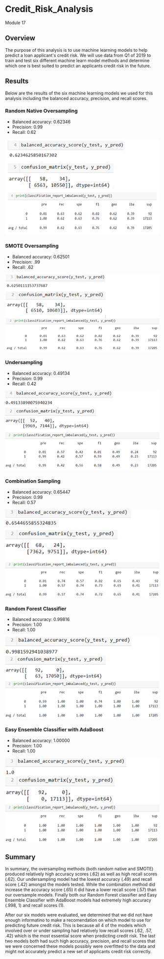 # Credit_Risk_Analysis
Module 17

## Overview
The purpose of this analysis is to use machine learning models to help predict a loan applicant's credit risk. We will use data from Q1 of 2019 to train and test six different machine learn model methods and determine which one is best suited to predict an applicants credit risk in the future. 

## Results
Below are the results of the six machine learning models we used for this analysis including the balanced accuracy, precision, and recall scores.

### Random Native Oversampling

- Balanced accuracy: 0.62346
- Precision: 0.99
- Recall: 0.62

![Random Oversampling](https://github.com/sbull32/Credit_Risk_analysis/blob/main/Credit_Risk_Analysis/NaiveRandomOS.png)

### SMOTE Oversampling

- Balanced accuracy: 0.62501
- Precision: .99
- Recall: .62

![SMOTE Oversampling](https://github.com/sbull32/Credit_Risk_analysis/blob/main/Credit_Risk_Analysis/SmoteOS.png)

### Undersampling

- Balanced accuracy: 0.49134
- Precision: 0.99
- Recall: 0.42

![Undersampling](https://github.com/sbull32/Credit_Risk_analysis/blob/main/Credit_Risk_Analysis/US.png)

### Combination Sampling

- Balanced accuracy: 0.65447
- Precision: 0.99
- Recall: 0.57

![Combo Sampling](https://github.com/sbull32/Credit_Risk_analysis/blob/main/Credit_Risk_Analysis/ComboS.png)

### Random Forest Classifier

- Balanced accuracy: 0.99816
- Precision: 1.00
- Recall: 1.00

![BRFC](https://github.com/sbull32/Credit_Risk_analysis/blob/main/Credit_Risk_Analysis/BRFC.png)

### Easy Ensemble Classifier with AdaBoost

- Balanced accuracy: 1.00000
- Precision: 1.00
- Recall: 1.00

![EEC](https://github.com/sbull32/Credit_Risk_analysis/blob/main/Credit_Risk_Analysis/EEC.png)

## Summary

In summary, the oversampling methods (both random native and SMOTE) produced relatively high accuracy scores (.62) as well as high recall scores (.62). Our undersampling model had the lowest accuracy (.49) and recall score (.42) amongst the models tested. While the combination method did increase the accuracy score (.65) it did have a lower recall score (.57) than our oversample models. Finally both our Random Forest classifier and Easy Ensemble Classifier with AdaBoost models had extremely high accuracy (.998, 1) and recall scores (1). 

After our six models were evaluated, we determined that we did not have enough informatino to make a recomendation on which model to use for predicting future credit risk. This is because all 4 of the models which involved over or under sampling had relatively low recall scores (.62, .57, .42) which is the most essential score when predicting credit risk. The last two models both had such high accuracy, precision, and recall scores that we were concerned these models possibly were overfitted to the data and might not accurately predict a new set of applicants credit risk correctly.


